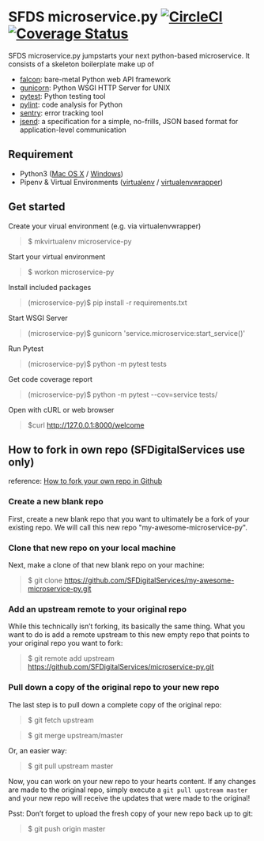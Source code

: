 # SFDS microservice.py [![CircleCI](https://badgen.net/circleci/github/SFDigitalServices/microservice-py/master)](https://circleci.com/gh/SFDigitalServices/microservice-py) [![Coverage Status](https://coveralls.io/repos/github/SFDigitalServices/microservice-py/badge.svg?branch=master)](https://coveralls.io/github/SFDigitalServices/microservice-py?branch=master)
SFDS microservice.py jumpstarts your next python-based microservice. It consists of a skeleton boilerplate make up of
* [falcon](https://falconframework.org/): bare-metal Python web API framework 
* [gunicorn](https://gunicorn.org/): Python WSGI HTTP Server for UNIX
* [pytest](https://docs.pytest.org/en/latest/): Python testing tool 
* [pylint](https://www.pylint.org/): code analysis for Python
* [sentry](https://sentry.io/): error tracking tool
* [jsend](https://github.com/omniti-labs/jsend):  a specification for a simple, no-frills, JSON based format for application-level communication

## Requirement
* Python3 
([Mac OS X](https://docs.python-guide.org/starting/install3/osx/) / [Windows](https://www.stuartellis.name/articles/python-development-windows/))
* Pipenv & Virtual Environments ([virtualenv](https://docs.python-guide.org/dev/virtualenvs/#virtualenvironments-ref) / [virtualenvwrapper](https://virtualenvwrapper.readthedocs.io/en/latest/))

## Get started

Create your virual environment (e.g. via virtualenvwrapper)
> $ mkvirtualenv microservice-py

Start your virtual environment 
> $ workon microservice-py

Install included packages
> (microservice-py)$ pip install -r requirements.txt

Start WSGI Server
> (microservice-py)$ gunicorn 'service.microservice:start_service()'

Run Pytest
> (microservice-py)$ python -m pytest tests

Get code coverage report
> (microservice-py)$ python -m pytest --cov=service tests/ 

Open with cURL or web browser
> $curl http://127.0.0.1:8000/welcome

## How to fork in own repo (SFDigitalServices use only)
reference: [How to fork your own repo in Github](http://kroltech.com/2014/01/01/quick-tip-how-to-fork-your-own-repo-in-github/)

### Create a new blank repo
First, create a new blank repo that you want to ultimately be a fork of your existing repo. We will call this new repo "my-awesome-microservice-py".

### Clone that new repo on your local machine
Next, make a clone of that new blank repo on your machine:
> $ git clone https://github.com/SFDigitalServices/my-awesome-microservice-py.git

### Add an upstream remote to your original repo
While this technically isn’t forking, its basically the same thing. What you want to do is add a remote upstream to this new empty repo that points to your original repo you want to fork:
> $ git remote add upstream https://github.com/SFDigitalServices/microservice-py.git

### Pull down a copy of the original repo to your new repo
The last step is to pull down a complete copy of the original repo:
> $ git fetch upstream

> $ git merge upstream/master

Or, an easier way:
> $ git pull upstream master

Now, you can work on your new repo to your hearts content. If any changes are made to the original repo, simply execute a `git pull upstream master` and your new repo will receive the updates that were made to the original!

Psst: Don’t forget to upload the fresh copy of your new repo back up to git:

> $ git push origin master




